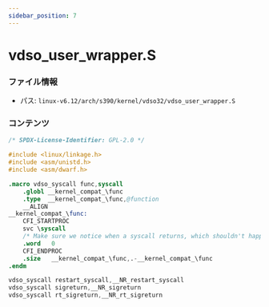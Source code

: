 ```yaml
---
sidebar_position: 7
---
```

# vdso_user_wrapper.S

### ファイル情報

- パス: `linux-v6.12/arch/s390/kernel/vdso32/vdso_user_wrapper.S`

### コンテンツ

```S
/* SPDX-License-Identifier: GPL-2.0 */

#include <linux/linkage.h>
#include <asm/unistd.h>
#include <asm/dwarf.h>

.macro vdso_syscall func,syscall
	.globl __kernel_compat_\func
	.type  __kernel_compat_\func,@function
	__ALIGN
__kernel_compat_\func:
	CFI_STARTPROC
	svc	\syscall
	/* Make sure we notice when a syscall returns, which shouldn't happen */
	.word	0
	CFI_ENDPROC
	.size	__kernel_compat_\func,.-__kernel_compat_\func
.endm

vdso_syscall restart_syscall,__NR_restart_syscall
vdso_syscall sigreturn,__NR_sigreturn
vdso_syscall rt_sigreturn,__NR_rt_sigreturn

```
